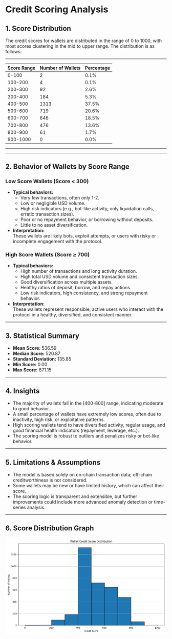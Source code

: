 # Credit Scoring Analysis

## 1. Score Distribution

The credit scores for wallets are distributed in the range of 0 to 1000, with most scores clustering in the mid to upper range. The distribution is as follows:
-- -- -- -- -- -- -- -- -- -- -- --- -- -- -- --
| Score Range | Number of Wallets | Percentage |
|-------------|------------------|------------|
| 0-100       | 2                | 0.1%       |
| 100-200     | 4                | 0.1%       |
| 200-300     | 92               | 2.6%       |
| 300-400     | 184              | 5.3%       |
| 400-500     | 1313             | 37.5%      |
| 500-600     | 719              | 20.6%      |
| 600-700     | 646              | 18.5%      |
| 700-800     | 476              | 13.6%      |
| 800-900     | 61               | 1.7%       |
| 900-1000    | 0                | 0.0%       |
-- -- -- -- -- -- -- -- -- -- -- --- -- -- -- --

---

## 2. Behavior of Wallets by Score Range

### Low Score Wallets (Score < 300)
- **Typical behaviors:**
  - Very few transactions, often only 1-2.
  - Low or negligible USD volume.
  - High risk indicators (e.g., bot-like activity, only liquidation calls, erratic transaction sizes).
  - Poor or no repayment behavior, or borrowing without deposits.
  - Little to no asset diversification.
- **Interpretation:**  
  These wallets are likely bots, exploit attempts, or users with risky or incomplete engagement with the protocol.

### High Score Wallets (Score ≥ 700)
- **Typical behaviors:**
  - High number of transactions and long activity duration.
  - High total USD volume and consistent transaction sizes.
  - Good diversification across multiple assets.
  - Healthy ratios of deposit, borrow, and repay actions.
  - Low risk indicators, high consistency, and strong repayment behavior.
- **Interpretation:**  
  These wallets represent responsible, active users who interact with the protocol in a healthy, diversified, and consistent manner.

---

## 3. Statistical Summary

- **Mean Score:** 536.59
- **Median Score:** 520.87
- **Standard Deviation:** 135.85
- **Min Score:** 0.00
- **Max Score:** 871.15

---

## 4. Insights

- The majority of wallets fall in the [400-800] range, indicating moderate to good behavior.
- A small percentage of wallets have extremely low scores, often due to inactivity, high risk, or exploitative patterns.
- High scoring wallets tend to have diversified activity, regular usage, and good financial health indicators (repayment, leverage, etc.).
- The scoring model is robust to outliers and penalizes risky or bot-like behavior.

---

## 5. Limitations & Assumptions

- The model is based solely on on-chain transaction data; off-chain creditworthiness is not considered.
- Some wallets may be new or have limited history, which can affect their score.
- The scoring logic is transparent and extensible, but further improvements could include more advanced anomaly detection or time-series analysis.

---

## 6. Score Distribution Graph

![Wallet Credit Score Distribution](score_distribution.png)
 
